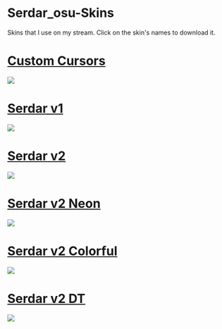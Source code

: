 # Serdar_osu-Skins
Skins that I use on my stream. Click on the skin's names to download it.

# [Custom Cursors](https://drive.google.com/file/d/1x8KnvcbDOiJMXy2ERJleELmEqExD7LeV/view?usp=sharing)
![](https://imgur.com/WW0mpWC.png)

# [Serdar v1](https://drive.google.com/file/d/1RleNAscv2m-WxwM0YRJGahK3Dyr1CSSy/view?usp=sharing)
![](https://imgur.com/tfDSuh9.png)

# [Serdar v2](https://drive.google.com/file/d/1x1w-OND2egZiLpzSmmzEDIon_lP31taC/view)
![](https://imgur.com/iYq8uJi.png)

# [Serdar v2 Neon](https://drive.google.com/file/d/147oABT0H5iXs8vJoBNfxEd4zJL9Sab38/view)
![](https://imgur.com/sCael6t.png)

# [Serdar v2 Colorful](https://drive.google.com/file/d/1247N0BiGxE56eGEBUpL_fmoev2wFE94T/view?usp=sharing)
![](https://imgur.com/nPzY5OR.png)

# [Serdar v2 DT](https://drive.google.com/file/d/1AViapxsgNUG6GnnL4k-hiHDPP_hWqJd-/view?usp=sharing)
![](https://imgur.com/Uu54hEz.png)
